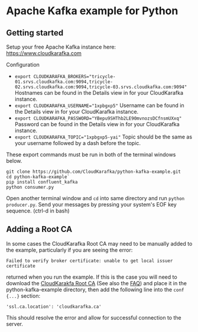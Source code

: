 # Apache Kafka example for Python


## Getting started

Setup your free Apache Kafka instance here: https://www.cloudkarafka.com

Configuration

* `export CLOUDKARAFKA_BROKERS="tricycle-01.srvs.cloudkafka.com:9094,tricycle-02.srvs.cloudkafka.com:9094,tricycle-03.srvs.cloudkafka.com:9094"`
  Hostnames can be found in the Details view in for your CloudKarafka instance.
* `export CLOUDKARAFKA_USERNAME="1xpbgxp5"`
  Username can be found in the Details view in for your CloudKarafka instance.
* `export CLOUDKARAFKA_PASSWORD="YBepu9SHThb2LE90mvnozsDCfnsmUXxq"`
  Password can be found in the Details view in for your CloudKarafka instance.
* `export CLOUDKARAFKA_TOPIC="1xpbgxp5-yai"`
  Topic should be the same as your username followed by a dash before the topic.

These export commands must be run in both of the terminal windows below.

```
git clone https://github.com/CloudKarafka/python-kafka-example.git
cd python-kafka-example`
pip install confluent_kafka
python consumer.py
```

Open another terminal window and `cd` into same directory and run `python producer.py`.
Send your messages by pressing your system's EOF key sequence. (ctrl-d in bash)

## Adding a Root CA

In some cases the CloudKarafka Root CA may need to be manually added to the example, particularly if you are seeing the error:
```
Failed to verify broker certificate: unable to get local issuer certificate 
```
returned when you run the example. If this is the case you will need to download the [CloudKarakfa Root CA](https://www.cloudkarafka.com/certs/cloudkarafka.ca) (See also the [FAQ](https://www.cloudkarafka.com/docs/faq.html)) and place it in the python-kafka-example directory, then add the following line into the `conf {...}` section:
```
'ssl.ca.location': 'cloudkarafka.ca'
```
This should resolve the error and allow for successful connection to the server.
